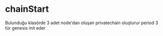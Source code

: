 # chainStart
Bulunduğu  klasörde 3 adet node'dan oluşan privatechain oluşturur period 3 tür genesis init eder
